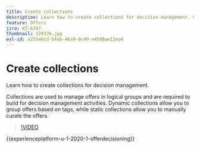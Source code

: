 ```yaml
---
title: Create collections
description: Learn how to create collections for decision management. Collections have eligibility rules associated with them to help you show them only to relevant customers.
feature: Offers
jira: KT-6747
thumbnail: 329376.jpg
exl-id: a255a0cd-b4ab-46a9-9c49-a4588ae12ea4
---
```

# Create collections

Learn how to create collections for decision management.

Collections are used to manage offers in logical groups and are required to build for decision management activities. Dynamic collections allow you to group offers based on tags, while static collections allow you to manually curate the offers.

>[!VIDEO](https://video.tv.adobe.com/v/329376?quality=12&learn=on)

{{experienceplatform-u-1-2020-1-offerdecisioning}}